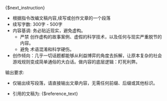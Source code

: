 {$next_instruction}

- 根据指令改编文稿内容,续写或创作文章的一个段落
- 续写字数:  300字 - 500字
- 内容基调:  务必贴近现实，避免虚构。
    - 严禁 创作虚构的故事案例、虚假的科学技术，以及任何与现实严重脱节的内容。
    - 避免 术语混淆和科学硬伤。
- 创作倾向：几乎一切话题都能够从利益博弈的角度去拆解，让原本复杂的社会游戏规则变成简单通俗的大白话。做内容的底层逻辑：盯死利弊。

输出要求:
-  仅输出续写段落，请直接输出文章内容，无需任何前缀、后缀或其他标识。


- 引用的文稿为: {$reference_text}
